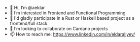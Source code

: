 - 👋 Hi, I’m @aeldar
- 👀 I’m interested in Frontend and Functional Programming
- 🌱 I'd gladly participate in a Rust or Haskell based project as a frontend/full stack
- 💞️ I’m looking to collaborate on Cardano projects
- 📫 How to reach me: https://www.linkedin.com/in/eldaraliyev/

<!---
aeldar/aeldar is a ✨ special ✨ repository because its `README.md` (this file) appears on your GitHub profile.
You can click the Preview link to take a look at your changes.
--->
